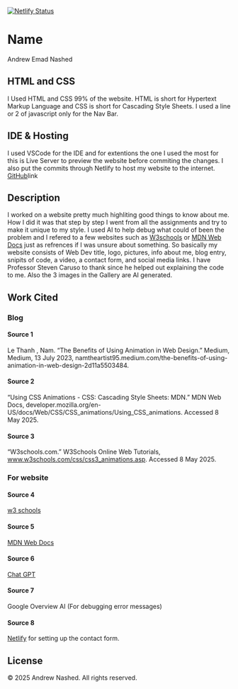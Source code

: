 [![Netlify Status](https://api.netlify.com/api/v1/badges/3b368932-c24e-4a44-a084-54e9d6e47add/deploy-status)](https://app.netlify.com/sites/about-me-kindleisbest/deploys)

# Name
Andrew Emad Nashed

## HTML and CSS

I Used HTML and CSS 99% of the website. HTML is short for Hypertext Markup Language and CSS is short for Cascading Style Sheets. I used a line or 2 of javascript only for the Nav Bar.

## IDE & Hosting

I used VSCode for the IDE and for extentions the one I used the most for this is Live Server to preview the website before commiting the changes. I also put the commits through Netlify to host my website to the internet. [GitHub](https://github.com/RVCC-IDMX/about-me-Kindleisbest)link



## Description 
I worked on a website pretty much highliting good things to know about me. How I did it was that step by step I went from all the assignments and try to make it unique to my style. I used AI to help debug what could of been the problem and I refered to a few websites such as [W3schools](https://www.w3schools.com) or [MDN Web Docs](https://developer.mozilla.org/en-US/) just as refrences if I was unsure about something. So basically my website consists of Web Dev title, logo, pictures, info about me, blog entry, snipits of code, a video, a contact form, and social media links. I have Professor Steven Caruso to thank since he helped out explaining the code to me. Also the 3 images in the Gallery are AI generated.


## Work Cited

### Blog

#### Source 1 
Le Thanh , Nam. “The Benefits of Using Animation in Web Design.” Medium, Medium, 13 July 2023, namtheartist95.medium.com/the-benefits-of-using-animation-in-web-design-2d11a5503484.

#### Source 2
“Using CSS Animations - CSS: Cascading Style Sheets: MDN.” MDN Web Docs, developer.mozilla.org/en-US/docs/Web/CSS/CSS_animations/Using_CSS_animations. Accessed 8 May 2025. 

#### Source 3
“W3schools.com.” W3Schools Online Web Tutorials, www.w3schools.com/css/css3_animations.asp. Accessed 8 May 2025. 

### For website

#### Source 4
[w3 schools](www.w3schools.com)

#### Source 5
[MDN Web Docs](https://developer.mozilla.org/en-US/)

#### Source 6
[Chat GPT](Chat.openai.com)

#### Source 7
Google Overview AI (For debugging error messages)

#### Source 8
[Netlify](https://docs.netlify.com/forms/setup/?_gl=1%2a1eu9ffa%2a_gcl_au%2aMTA0ODAzODE1OS4xNzQwMDY4ODg1LjEyMDMxMDc5MTQuMTc0NTk1ODQzNC4xNzQ1OTU4NDM0) for setting up the contact form.

## License
© 2025 Andrew Nashed. All rights reserved.

